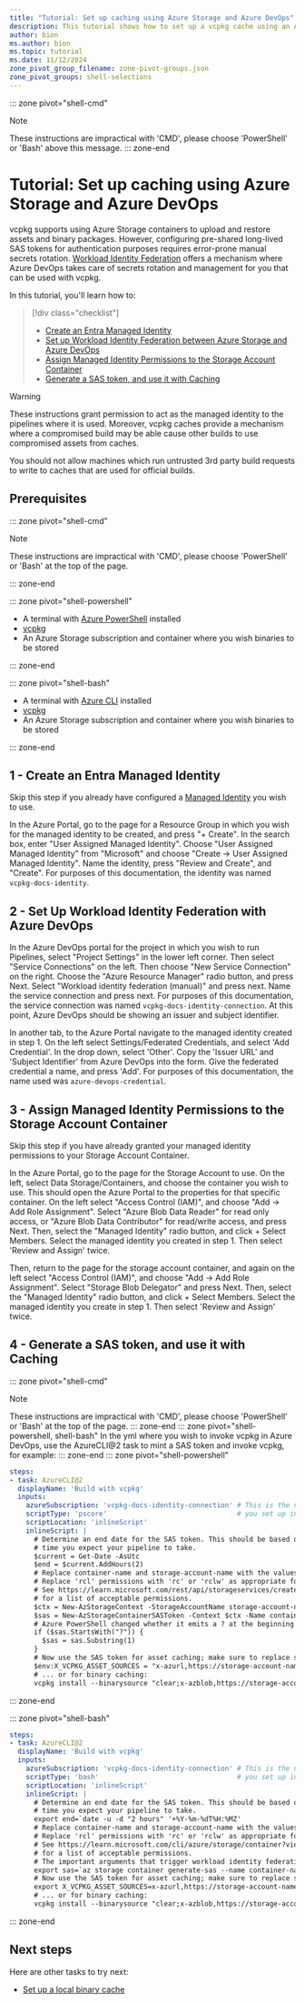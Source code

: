 ```yaml
---
title: "Tutorial: Set up caching using Azure Storage and Azure DevOps"
description: This tutorial shows how to set up a vcpkg cache using an Azure Storage account authenticated using Workload Identity Federation.
author: bion
ms.author: bion
ms.topic: tutorial
ms.date: 11/12/2024
zone_pivot_group_filename: zone-pivot-groups.json
zone_pivot_groups: shell-selections
---
```


::: zone pivot="shell-cmd"
>[!NOTE]
> These instructions are impractical with 'CMD', please choose 'PowerShell' or 'Bash' above this message.
::: zone-end

# Tutorial: Set up caching using Azure Storage and Azure DevOps

vcpkg supports using Azure Storage containers to upload and restore assets and binary packages. However,
configuring pre-shared long-lived SAS tokens for authentication purposes requires error-prone
manual secrets rotation. [Workload Identity Federation](/entra/workload-id/workload-identity-federation)
offers a mechanism where Azure DevOps takes care of secrets rotation and management for you
that can be used with vcpkg.

In this tutorial, you'll learn how to:

> [!div class="checklist"]
>
> * [Create an Entra Managed Identity](#1---create-an-entra-managed-identity)
> * [Set up Workload Identity Federation between Azure Storage and Azure DevOps](#2---set-up-workload-identity-federation-with-azure-devops)
> * [Assign Managed Identity Permissions to the Storage Account Container](#3---assign-managed-identity-permissions-to-the-storage-account-container)
> * [Generate a SAS token, and use it with Caching](#4---generate-a-sas-token-and-use-it-with-caching)

> [!WARNING]
> These instructions grant permission to act as the managed identity to the pipelines where it is
> used. Moreover, vcpkg caches provide a mechanism where a compromised build may be able cause
> other builds to use compromised assets from caches.
>
> You should not allow machines which run untrusted 3rd party build requests to write to caches
> that are used for official builds.

## Prerequisites

::: zone pivot="shell-cmd"

>[!NOTE]
> These instructions are impractical with 'CMD', please choose 'PowerShell' or 'Bash' at the top
> of the page.

::: zone-end

::: zone pivot="shell-powershell"

* A terminal with [Azure PowerShell](/powershell/azure/install-azps-windows) installed
* [vcpkg](../get_started/get-started.md#1---set-up-vcpkg)
* An Azure Storage subscription and container where you wish binaries to be stored

::: zone-end

::: zone pivot="shell-bash"

* A terminal with [Azure CLI](/cli/azure/install-azure-cli-windows) installed
* [vcpkg](../get_started/get-started.md#1---set-up-vcpkg)
* An Azure Storage subscription and container where you wish binaries to be stored

::: zone-end

## 1 - Create an Entra Managed Identity

Skip this step if you already have configured a
[Managed Identity](/entra/identity/managed-identities-azure-resources/overview) you wish to use.

In the Azure Portal, go to the page for a Resource Group in which you wish for the managed identity
to be created, and press "+ Create". In the search box, enter "User Assigned Managed Identity".
Choose "User Assigned Managed Identity" from "Microsoft" and choose "Create ->
User Assigned Managed Identity". Name the identity, press "Review and Create", and "Create". For
purposes of this documentation, the identity was named `vcpkg-docs-identity`.

## 2 - Set Up Workload Identity Federation with Azure DevOps

In the Azure DevOps portal for the project in which you wish to run Pipelines, select
"Project Settings" in the lower left corner. Then select "Service Connections" on the left.
Then choose "New Service Connection" on the right. Choose the "Azure Resource Manager" radio button,
and press Next. Select "Workload identity federation (manual)" and press next. Name the
service connection and press next. For purposes of this documentation, the service connection was
named `vcpkg-docs-identity-connection`. At this point, Azure DevOps should be showing an issuer
and subject identifier.

In another tab, to the Azure Portal navigate to the managed identity created in step 1. On the left
select Settings/Federated Credentials, and select 'Add Credential'. In the drop down, select
'Other'. Copy the 'Issuer URL' and 'Subject Identifier' from Azure DevOps into the form. Give the
federated credential a name, and press 'Add'. For purposes of this documentation, the name used was
`azure-devops-credential`.

## 3 - Assign Managed Identity Permissions to the Storage Account Container

Skip this step if you have already granted your managed identity permissions to your Storage Account
Container.

In the Azure Portal, go to the page for the Storage Account to use. On the left, select
Data Storage/Containers, and choose the container you wish to use. This should open the Azure Portal
to the properties for that specific container. On the left select "Access Control (IAM)", and choose
"Add -> Add Role Assignment". Select "Azure Blob Data Reader" for read only access, or
"Azure Blob Data Contributor" for read/write access, and press Next. Then, select the
"Managed Identity" radio button, and click + Select Members. Select the managed identity you created
in step 1. Then select 'Review and Assign' twice.

Then, return to the page for the storage account container, and again on the left select
"Access Control (IAM)", and choose "Add -> Add Role Assignment". Select "Storage Blob Delegator" and
press Next. Then, select the "Managed Identity" radio button, and click + Select Members. Select the
managed identity you create in step 1. Then select 'Review and Assign' twice.

## 4 - Generate a SAS token, and use it with Caching

::: zone pivot="shell-cmd"
>[!NOTE]
> These instructions are impractical with 'CMD', please choose 'PowerShell' or 'Bash' at the top
> of the page.
::: zone-end
::: zone pivot="shell-powershell, shell-bash"
In the yml where you wish to invoke vcpkg in Azure DevOps, use the AzureCLI@2 task to mint a SAS
token and invoke vcpkg, for example:
::: zone-end
::: zone pivot="shell-powershell"
```yaml
steps:
- task: AzureCLI@2
  displayName: 'Build with vcpkg'
  inputs:
    azureSubscription: 'vcpkg-docs-identity-connection' # This is the name of the service connection
    scriptType: 'pscore'                                # you set up in Step 2.
    scriptLocation: 'inlineScript'
    inlineScript: |
      # Determine an end date for the SAS token. This should be based on the maximum length of
      # time you expect your pipeline to take.
      $current = Get-Date -AsUtc
      $end = $current.AddHours(2)
      # Replace container-name and storage-account-name with the values from step 3.
      # Replace 'rcl' permissions with 'rc' or 'rclw' as appropriate for the permissions you wish to use.
      # See https://learn.microsoft.com/rest/api/storageservices/create-service-sas#permissions-for-a-directory-container-or-blob
      # for a list of acceptable permissions.
      $ctx = New-AzStorageContext -StorageAccountName storage-account-name -UseConnectedAccount
      $sas = New-AzStorageContainerSASToken -Context $ctx -Name container-name -Permission rclw -ExpiryTime $end
      # Azure PowerShell changed whether it emits a ? at the beginning of the SAS token in different versions:
      if ($sas.StartsWith("?")) {
        $sas = sas.Substring(1)
      }
      # Now use the SAS token for asset caching; make sure to replace storage-account-name and container-name again:
      $env:X_VCPKG_ASSET_SOURCES = "x-azurl,https://storage-account-name.blob.core.windows.net/container-name,$sas,readwrite"
      # ... or for binary caching:
      vcpkg install --binarysource "clear;x-azblob,https://storage-account-name.blob.core.windows.net/container-name,$sas,readwrite"
```
::: zone-end

::: zone pivot="shell-bash"
```yaml
steps:
- task: AzureCLI@2
  displayName: 'Build with vcpkg'
  inputs:
    azureSubscription: 'vcpkg-docs-identity-connection' # This is the name of the service connection
    scriptType: 'bash'                                  # you set up in Step 2.
    scriptLocation: 'inlineScript'
    inlineScript: |
      # Determine an end date for the SAS token. This should be based on the maximum length of
      # time you expect your pipeline to take.
      export end=`date -u -d "2 hours" '+%Y-%m-%dT%H:%MZ'
      # Replace container-name and storage-account-name with the values from step 3.
      # Replace 'rcl' permissions with 'rc' or 'rclw' as appropriate for the permissions you wish to use.
      # See https://learn.microsoft.com/cli/azure/storage/container?view=azure-cli-latest#az-storage-container-generate-sas-optional-parameters
      # for a list of acceptable permissions.
      # The important arguments that trigger workload identity federation here are '--as-user' and '--auth-mode login'
      export sas=`az storage container generate-sas --name container-name --account-name storage-account-name --as-user --auth-mode login --https-only --permissions rclw --expiry $end -o tsv`
      # Now use the SAS token for asset caching; make sure to replace storage-account-name and container-name again:
      export X_VCPKG_ASSET_SOURCES=x-azurl,https://storage-account-name.blob.core.windows.net/container-name,$sas,readwrite
      # ... or for binary caching:
      vcpkg install --binarysource "clear;x-azblob,https://storage-account-name.blob.core.windows.net/container-name,$sas,readwrite"
```
::: zone-end

## Next steps

Here are other tasks to try next:

* [Set up a local binary cache](binary-caching-local.md)
